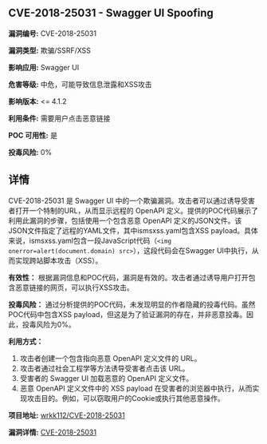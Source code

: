 ## CVE-2018-25031 - Swagger UI Spoofing

**漏洞编号:** CVE-2018-25031

**漏洞类型:** 欺骗/SSRF/XSS

**影响应用:** Swagger UI

**危害等级:** 中危，可能导致信息泄露和XSS攻击

**影响版本:** <= 4.1.2

**利用条件:** 需要用户点击恶意链接

**POC 可用性:** 是

**投毒风险:** 0%

## 详情

CVE-2018-25031 是 Swagger UI 中的一个欺骗漏洞。攻击者可以通过诱导受害者打开一个特制的URL，从而显示远程的 OpenAPI 定义。提供的POC代码展示了利用此漏洞的步骤，包括使用一个包含恶意 OpenAPI 定义的JSON文件。该JSON文件指定了远程的YAML文件，其中ismsxss.yaml包含XSS payload。具体来说，ismsxss.yaml包含一段JavaScript代码（`<img onerror=alert(document.domain) src>`），这段代码会在Swagger UI中执行，从而实现跨站脚本攻击（XSS）。

**有效性：** 根据漏洞信息和POC代码，漏洞是有效的。攻击者通过诱导用户打开包含恶意链接的网页，可以执行XSS攻击。

**投毒风险：** 通过分析提供的POC代码，未发现明显的作者隐藏的投毒代码。虽然POC代码中包含XSS payload，但这是为了验证漏洞的存在，并非恶意投毒。因此，投毒风险为0%。

**利用方式：**

1.  攻击者创建一个包含指向恶意 OpenAPI 定义文件的 URL。
2.  攻击者通过社会工程学等方法诱导受害者点击该 URL。
3.  受害者的 Swagger UI 加载恶意的 OpenAPI 定义文件。
4.  恶意 OpenAPI 定义文件中的 XSS payload 在受害者的浏览器中执行，从而实现攻击目的。例如，可以窃取用户的Cookie或执行其他恶意操作。

**项目地址:** [wrkk112/CVE-2018-25031](https://github.com/wrkk112/CVE-2018-25031)

**漏洞详情:** [CVE-2018-25031](https://nvd.nist.gov/vuln/detail/CVE-2018-25031)